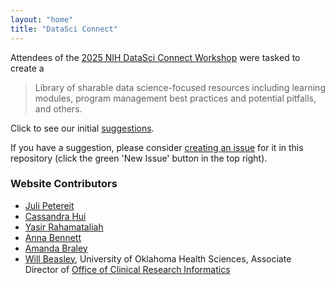 ```yaml
---
layout: "home"
title: "DataSci Connect"
---
```


Attendees of the [2025 NIH DataSci Connect Workshop](https://scgcorp.com/datasciconnect2025/Default) were tasked to create a

> Library of sharable data science-focused resources including
> learning modules,
> program management best practices and potential pitfalls,
> and others.

Click to see our initial [suggestions](suggestions.html).

If you have a suggestion, please consider [creating an issue](https://github.com/OuhscBbmc/odss-datasci-connect-resource/issues) for it in this repository (click the green 'New Issue' button in the top right).

### Website Contributors

<!-- yrahmatallah - yrahmatallah@uams.edu
cassandra-hui
julipetal - jpetereit@unr.edu
Anna Bennett GitHub - amb599 -
CRPNAU - Catherine.Propper@nau.edu
amandabbraley - braley@ohsu.edu -->

* [Juli Petereit](https://github.com/julipetal)
* [Cassandra Hui](https://github.com/cassandra-hui)
* [Yasir Rahamataliah](https://github.com/yrahmatallah)
* [Anna Bennett](https://github.com/amb599)
* [Amanda Braley](https://github.com/amandabbraley)
* [Will Beasley](https://github.com/wibeasley), University of Oklahoma Health Sciences, Associate Director of [Office of Clinical Research Informatics](https://research.ouhsc.edu/ocri)
